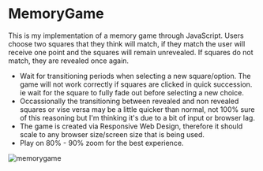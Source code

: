 # MemoryGame
This is my implementation of a memory game through JavaScript. Users choose two squares that they think will match, if they match the user will receive one point and the squares will remain unrevealed. If squares do not match, they are revealed once again.
- Wait for transitioning periods when selecting a new square/option. The game will not work correctly if squares are clicked in quick succession. ie wait for the square to fully fade out before selecting a new choice.
- Occassionally the transitioning between revealed and non revealed squares or vise versa may be a little quicker than normal, not 100% sure of this reasoning but I'm thinking it's due to a bit of input or browser lag.
- The game is created via Responsive Web Design, therefore it should scale to any browser size/screen size that is being used.
- Play on 80% - 90% zoom for the best experience.


![memorygame](https://user-images.githubusercontent.com/26485048/41918281-2a515fca-79b0-11e8-9167-83df6f2acd26.jpg)
